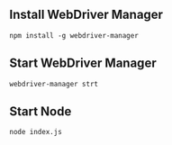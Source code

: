 ## Install WebDriver Manager

```
npm install -g webdriver-manager
```

## Start WebDriver Manager

```
webdriver-manager strt
```

## Start Node

```
node index.js
```